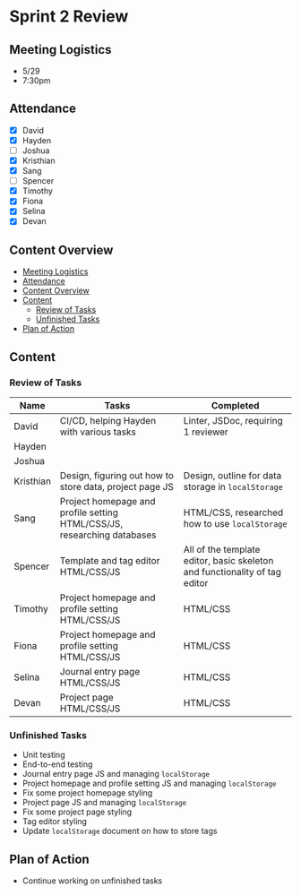 # Sprint 2 Review

## Meeting Logistics
- 5/29
- 7:30pm

## Attendance
- [x] David
- [x] Hayden
- [ ] Joshua
- [x] Kristhian
- [x] Sang
- [ ] Spencer
- [x] Timothy
- [x] Fiona
- [x] Selina
- [x] Devan

## Content Overview
- [Meeting Logistics](#meeting-logistics)
- [Attendance](#attendance)
- [Content Overview](#content-overview)
- [Content](#content)
  - [Review of Tasks](#review-of-tasks)
  - [Unfinished Tasks](#unfinished-tasks)
- [Plan of Action](#plan-of-action)

## Content


### Review of Tasks
| Name | Tasks | Completed |
| --- | --- | --- |
| David | CI/CD, helping Hayden with various tasks | Linter, JSDoc, requiring 1 reviewer |
| Hayden |  |  |
| Joshua |  |  |
| Kristhian | Design, figuring out how to store data, project page JS | Design, outline for data storage in `localStorage` |
| Sang | Project homepage and profile setting HTML/CSS/JS, researching databases | HTML/CSS, researched how to use `localStorage` |
| Spencer | Template and tag editor HTML/CSS/JS | All of the template editor, basic skeleton and functionality of tag editor |
| Timothy | Project homepage and profile setting HTML/CSS/JS | HTML/CSS |
| Fiona | Project homepage and profile setting HTML/CSS/JS | HTML/CSS |
| Selina | Journal entry page HTML/CSS/JS | HTML/CSS |
| Devan | Project page HTML/CSS/JS | HTML/CSS |

### Unfinished Tasks
- Unit testing
- End-to-end testing
- Journal entry page JS and managing `localStorage`
- Project homepage and profile setting JS and managing `localStorage`
- Fix some project homepage styling
- Project page JS and managing `localStorage`
- Fix some project page styling
- Tag editor styling
- Update `localStorage` document on how to store tags

## Plan of Action
- Continue working on unfinished tasks